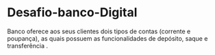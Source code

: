 # Desafio-banco-Digital
Banco oferece aos seus clientes dois tipos de contas (corrente e poupança), as quais possuem as funcionalidades de depósito, saque e transferência .

